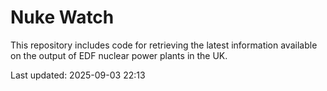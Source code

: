 # Nuke Watch

This repository includes code for retrieving the latest information available on the output of EDF nuclear power plants in the UK.

Last updated: 2025-09-03 22:13